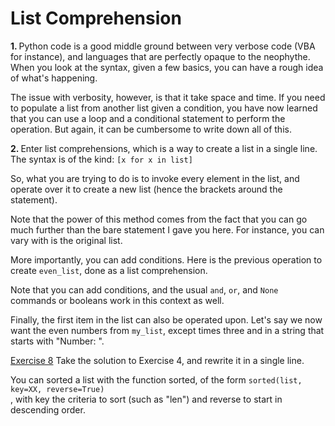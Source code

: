 # List Comprehension

<b>1. </b> Python code is a good middle ground between very verbose code (VBA for instance), and languages that are 
perfectly opaque to the neophythe. When you look at the syntax, given a few basics, you can have a rough idea of 
what's happening.

The issue with verbosity, however, is that it take space and time. If you need to populate a list from another list 
given a condition, you have now learned that you can use a loop and a conditional statement to perform the operation.
But again, it can be cumbersome to write down all of this.

<b>2. </b> Enter list comprehensions, which is a way to create a list in a single line. The syntax is of the kind:
`[x for x in list]`

So, what you are trying to do is to invoke every element in the list, and operate over it to create a new list 
(hence the brackets around the statement).

Note that the power of this method comes from the fact that you can go much further than the bare statement I gave 
you here. For instance, you can vary with is the original list. 

More importantly,  you can add conditions. Here is the previous operation to create `even_list`, done as a list 
comprehension.

Note that you can add conditions, and the usual `and`, `or`, and `None` commands or booleans work in this context as 
well.

Finally, the first item in the list can also be operated upon. Let's say we now want the even numbers from `my_list`,
except times three and in a string that starts with "Number: ".

<u>Exercise 8</u> Take the solution to Exercise 4, and rewrite it in a single line.

<div class="hint"> You can sorted a list with the function sorted, of the form <code>sorted(list, key=XX, reverse=True)
</code>, with key the criteria to sort (such as "len") and reverse to start in descending order.</div>
